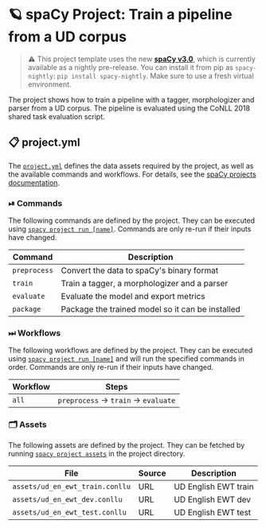 <!-- SPACY PROJECT: AUTO-GENERATED DOCS START (do not remove) -->

# 🪐 spaCy Project: Train a pipeline from a UD corpus

> ⚠️ This project template uses the new [**spaCy v3.0**](https://nightly.spacy.io), which
> is currently available as a nightly pre-release. You can install it from pip as `spacy-nightly`:
> `pip install spacy-nightly`. Make sure to use a fresh virtual environment.

The project shows how to train a pipeline with a tagger, morphologizer and parser from a UD corpus. The pipeline is evaluated using the CoNLL 2018 shared task evaluation script.

## 📋 project.yml

The [`project.yml`](project.yml) defines the data assets required by the
project, as well as the available commands and workflows. For details, see the
[spaCy projects documentation](https://nightly.spacy.io/usage/projects).

### ⏯ Commands

The following commands are defined by the project. They
can be executed using [`spacy project run [name]`](https://nightly.spacy.io/api/cli#project-run).
Commands are only re-run if their inputs have changed.

| Command | Description |
| --- | --- |
| `preprocess` | Convert the data to spaCy's binary format |
| `train` | Train a tagger, a morphologizer and a parser |
| `evaluate` | Evaluate the model and export metrics |
| `package` | Package the trained model so it can be installed |

### ⏭ Workflows

The following workflows are defined by the project. They
can be executed using [`spacy project run [name]`](https://nightly.spacy.io/api/cli#project-run)
and will run the specified commands in order. Commands are only re-run if their
inputs have changed.

| Workflow | Steps |
| --- | --- |
| `all` | `preprocess` &rarr; `train` &rarr; `evaluate` |

### 🗂 Assets

The following assets are defined by the project. They can
be fetched by running [`spacy project assets`](https://nightly.spacy.io/api/cli#project-assets)
in the project directory.

| File | Source | Description |
| --- | --- | --- |
| `assets/ud_en_ewt_train.conllu` | URL | UD English EWT train |
| `assets/ud_en_ewt_dev.conllu` | URL | UD English EWT dev |
| `assets/ud_en_ewt_test.conllu` | URL | UD English EWT test |

<!-- SPACY PROJECT: AUTO-GENERATED DOCS END (do not remove) -->
